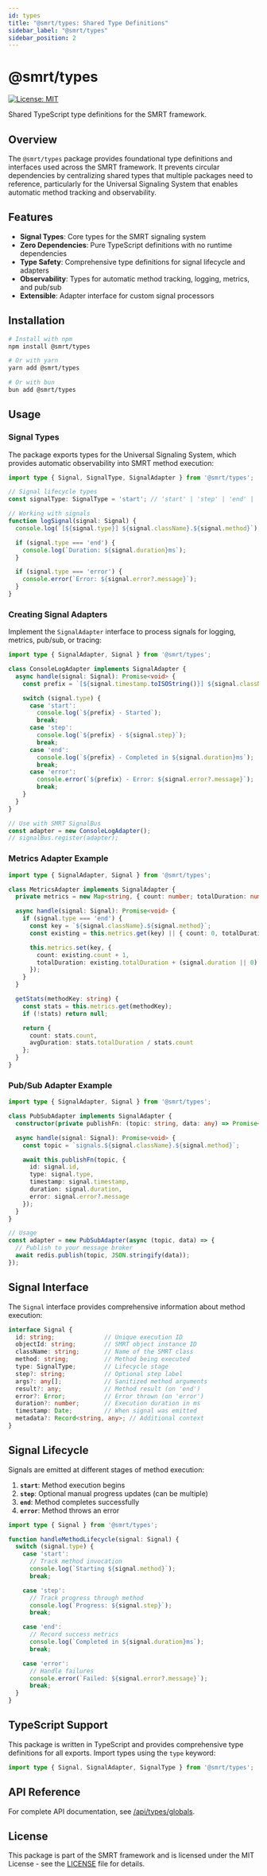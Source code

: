 ```yaml
---
id: types
title: "@smrt/types: Shared Type Definitions"
sidebar_label: "@smrt/types"
sidebar_position: 2
---
```


# @smrt/types

[![License: MIT](https://img.shields.io/badge/License-MIT-blue.svg)](https://opensource.org/licenses/MIT)

Shared TypeScript type definitions for the SMRT framework.

## Overview

The `@smrt/types` package provides foundational type definitions and interfaces used across the SMRT framework. It prevents circular dependencies by centralizing shared types that multiple packages need to reference, particularly for the Universal Signaling System that enables automatic method tracking and observability.

## Features

- **Signal Types**: Core types for the SMRT signaling system
- **Zero Dependencies**: Pure TypeScript definitions with no runtime dependencies
- **Type Safety**: Comprehensive type definitions for signal lifecycle and adapters
- **Observability**: Types for automatic method tracking, logging, metrics, and pub/sub
- **Extensible**: Adapter interface for custom signal processors

## Installation

```bash
# Install with npm
npm install @smrt/types

# Or with yarn
yarn add @smrt/types

# Or with bun
bun add @smrt/types
```

## Usage

### Signal Types

The package exports types for the Universal Signaling System, which provides automatic observability into SMRT method execution:

```typescript
import type { Signal, SignalType, SignalAdapter } from '@smrt/types';

// Signal lifecycle types
const signalType: SignalType = 'start'; // 'start' | 'step' | 'end' | 'error'

// Working with signals
function logSignal(signal: Signal) {
  console.log(`[${signal.type}] ${signal.className}.${signal.method}`);

  if (signal.type === 'end') {
    console.log(`Duration: ${signal.duration}ms`);
  }

  if (signal.type === 'error') {
    console.error(`Error: ${signal.error?.message}`);
  }
}
```

### Creating Signal Adapters

Implement the `SignalAdapter` interface to process signals for logging, metrics, pub/sub, or tracing:

```typescript
import type { SignalAdapter, Signal } from '@smrt/types';

class ConsoleLogAdapter implements SignalAdapter {
  async handle(signal: Signal): Promise<void> {
    const prefix = `[${signal.timestamp.toISOString()}] ${signal.className}.${signal.method}`;

    switch (signal.type) {
      case 'start':
        console.log(`${prefix} - Started`);
        break;
      case 'step':
        console.log(`${prefix} - ${signal.step}`);
        break;
      case 'end':
        console.log(`${prefix} - Completed in ${signal.duration}ms`);
        break;
      case 'error':
        console.error(`${prefix} - Error: ${signal.error?.message}`);
        break;
    }
  }
}

// Use with SMRT SignalBus
const adapter = new ConsoleLogAdapter();
// signalBus.register(adapter);
```

### Metrics Adapter Example

```typescript
import type { SignalAdapter, Signal } from '@smrt/types';

class MetricsAdapter implements SignalAdapter {
  private metrics = new Map<string, { count: number; totalDuration: number }>();

  async handle(signal: Signal): Promise<void> {
    if (signal.type === 'end') {
      const key = `${signal.className}.${signal.method}`;
      const existing = this.metrics.get(key) || { count: 0, totalDuration: 0 };

      this.metrics.set(key, {
        count: existing.count + 1,
        totalDuration: existing.totalDuration + (signal.duration || 0)
      });
    }
  }

  getStats(methodKey: string) {
    const stats = this.metrics.get(methodKey);
    if (!stats) return null;

    return {
      count: stats.count,
      avgDuration: stats.totalDuration / stats.count
    };
  }
}
```

### Pub/Sub Adapter Example

```typescript
import type { SignalAdapter, Signal } from '@smrt/types';

class PubSubAdapter implements SignalAdapter {
  constructor(private publishFn: (topic: string, data: any) => Promise<void>) {}

  async handle(signal: Signal): Promise<void> {
    const topic = `signals.${signal.className}.${signal.method}`;

    await this.publishFn(topic, {
      id: signal.id,
      type: signal.type,
      timestamp: signal.timestamp,
      duration: signal.duration,
      error: signal.error?.message
    });
  }
}

// Usage
const adapter = new PubSubAdapter(async (topic, data) => {
  // Publish to your message broker
  await redis.publish(topic, JSON.stringify(data));
});
```

## Signal Interface

The `Signal` interface provides comprehensive information about method execution:

```typescript
interface Signal {
  id: string;              // Unique execution ID
  objectId: string;        // SMRT object instance ID
  className: string;       // Name of the SMRT class
  method: string;          // Method being executed
  type: SignalType;        // Lifecycle stage
  step?: string;           // Optional step label
  args?: any[];            // Sanitized method arguments
  result?: any;            // Method result (on 'end')
  error?: Error;           // Error thrown (on 'error')
  duration?: number;       // Execution duration in ms
  timestamp: Date;         // When signal was emitted
  metadata?: Record<string, any>; // Additional context
}
```

## Signal Lifecycle

Signals are emitted at different stages of method execution:

1. **`start`**: Method execution begins
2. **`step`**: Optional manual progress updates (can be multiple)
3. **`end`**: Method completes successfully
4. **`error`**: Method throws an error

```typescript
import type { Signal } from '@smrt/types';

function handleMethodLifecycle(signal: Signal) {
  switch (signal.type) {
    case 'start':
      // Track method invocation
      console.log(`Starting ${signal.method}`);
      break;

    case 'step':
      // Track progress through method
      console.log(`Progress: ${signal.step}`);
      break;

    case 'end':
      // Record success metrics
      console.log(`Completed in ${signal.duration}ms`);
      break;

    case 'error':
      // Handle failures
      console.error(`Failed: ${signal.error?.message}`);
      break;
  }
}
```

## TypeScript Support

This package is written in TypeScript and provides comprehensive type definitions for all exports. Import types using the `type` keyword:

```typescript
import type { Signal, SignalAdapter, SignalType } from '@smrt/types';
```

## API Reference

For complete API documentation, see [/api/types/globals](/api/types/globals).

## License

This package is part of the SMRT framework and is licensed under the MIT License - see the [LICENSE](../../LICENSE) file for details.
